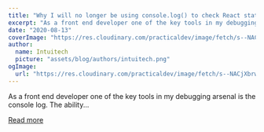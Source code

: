 ```yaml
---
title: "Why I will no longer be using console.log() to check React state updates"
excerpt: "As a front end developer one of the key tools in my debugging arsenal is the console log. The ability..."
date: "2020-08-13"
coverImage: "https://res.cloudinary.com/practicaldev/image/fetch/s--NACjXbrw--/c_imagga_scale,f_auto,fl_progressive,h_420,q_auto,w_1000/https://dev-to-uploads.s3.amazonaws.com/i/ui4yzuz4nbdzmlcryqk8.jpg"
author:
  name: Intuitech
  picture: "assets/blog/authors/intuitech.png"
ogImage:
  url: "https://res.cloudinary.com/practicaldev/image/fetch/s--NACjXbrw--/c_imagga_scale,f_auto,fl_progressive,h_420,q_auto,w_1000/https://dev-to-uploads.s3.amazonaws.com/i/ui4yzuz4nbdzmlcryqk8.jpg"
---
```


As a front end developer one of the key tools in my debugging arsenal is the console log. The ability...

[Read more](https://dev.to/hymanaharon/why-i-will-no-longer-be-using-console-log-to-check-react-state-updates-29el)
